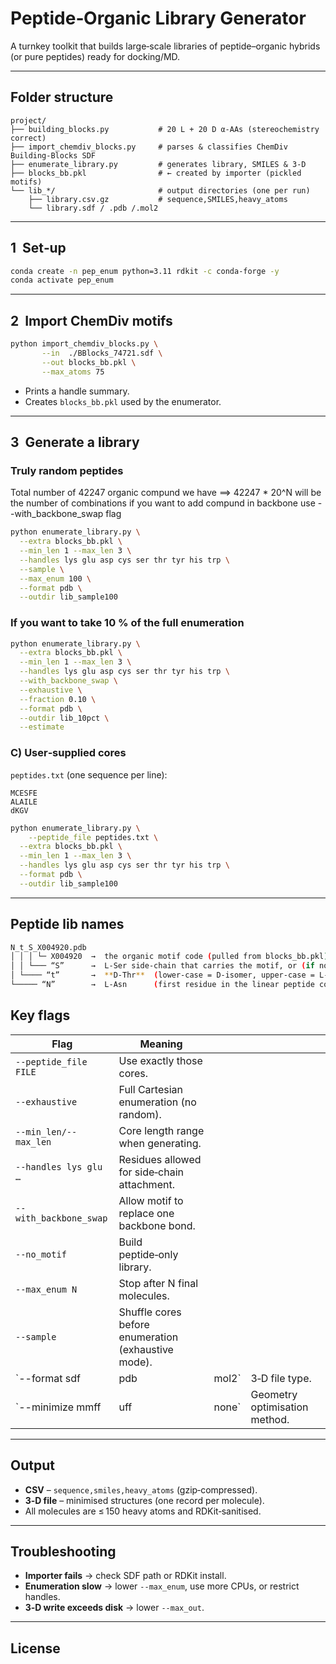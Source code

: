 # Peptide‑Organic Library Generator

A turnkey toolkit that builds large‑scale libraries of peptide–organic hybrids (or pure peptides) ready for docking/MD.

---

## Folder structure

```
project/
├── building_blocks.py           # 20 L + 20 D α‑AAs (stereochemistry correct)
├── import_chemdiv_blocks.py     # parses & classifies ChemDiv Building‑Blocks SDF
├── enumerate_library.py         # generates library, SMILES & 3‑D
├── blocks_bb.pkl                # ← created by importer (pickled motifs)
└── lib_*/                       # output directories (one per run)
    ├── library.csv.gz           # sequence,SMILES,heavy_atoms
    └── library.sdf / .pdb /.mol2
```

---

## 1  Set‑up

```bash
conda create -n pep_enum python=3.11 rdkit -c conda-forge -y
conda activate pep_enum
```

---

## 2  Import ChemDiv motifs

```bash
python import_chemdiv_blocks.py \
       --in  ./BBlocks_74721.sdf \
       --out blocks_bb.pkl \
       --max_atoms 75
```

* Prints a handle summary.
* Creates `blocks_bb.pkl` used by the enumerator.

---

## 3  Generate a library

### Truly random peptides

Total number of 42247 organic compund we have ==> 42247 * 20^N will be the number of combinations
if you want to add compund in backbone use --with_backbone_swap flag

```bash
python enumerate_library.py \
  --extra blocks_bb.pkl \
  --min_len 1 --max_len 3 \
  --handles lys glu asp cys ser thr tyr his trp \
  --sample \
  --max_enum 100 \
  --format pdb \
  --outdir lib_sample100

```

### If you want to take 10 % of the full enumeration

```bash
python enumerate_library.py \
  --extra blocks_bb.pkl \
  --min_len 1 --max_len 3 \
  --handles lys glu asp cys ser thr tyr his trp \
  --with_backbone_swap \
  --exhaustive \
  --fraction 0.10 \
  --format pdb \
  --outdir lib_10pct \
  --estimate

```


### C) User‑supplied cores

`peptides.txt` (one sequence per line):

```
MCESFE
ALAILE
dKGV
```
```bash
python enumerate_library.py \
    --peptide_file peptides.txt \
  --extra blocks_bb.pkl \
  --min_len 1 --max_len 3 \
  --handles lys glu asp cys ser thr tyr his trp \
  --format pdb \
  --outdir lib_sample100

```


---
## Peptide lib names

```bash
N_t_S_X004920.pdb
│ │ │ └─ X004920  →  the organic motif code (pulled from blocks_bb.pkl)
│ │ └─── “S”      →  L‑Ser side‑chain that carries the motif, or (if no side‑chain)
│ └──── “t”       →  **D‑Thr**  (lower‑case = D‑isomer, upper‑case = L‑isomer)
└───── “N”        →  L‑Asn      (first residue in the linear peptide core)
```

## Key flags

| Flag                   | Meaning                                             |        |                               |
| ---------------------- | --------------------------------------------------- | ------ | ----------------------------- |
| `--peptide_file FILE`  | Use exactly those cores.                            |        |                               |
| `--exhaustive`         | Full Cartesian enumeration (no random).             |        |                               |
| `--min_len/--max_len`  | Core length range when generating.                  |        |                               |
| `--handles lys glu …`  | Residues allowed for side‑chain attachment.         |        |                               |
| `--with_backbone_swap` | Allow motif to replace one backbone bond.           |        |                               |
| `--no_motif`           | Build peptide‑only library.                         |        |                               |
| `--max_enum N`         | Stop after N final molecules.                       |        |                               |
| `--sample`             | Shuffle cores before enumeration (exhaustive mode). |        |                               |
| \`--format sdf         | pdb                                                 | mol2\` | 3‑D file type.                |
| \`--minimize mmff      | uff                                                 | none\` | Geometry optimisation method. |

---

## Output

* **CSV** – `sequence,smiles,heavy_atoms` (gzip‑compressed).
* **3‑D file** – minimised structures (one record per molecule).
* All molecules are ≤ 150 heavy atoms and RDKit‑sanitised.

---

## Troubleshooting

* **Importer fails** → check SDF path or RDKit install.
* **Enumeration slow** → lower `--max_enum`, use more CPUs, or restrict handles.
* **3‑D write exceeds disk** → lower `--max_out`.

---

## License


